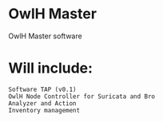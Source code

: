 # OwlH Master

OwlH Master software

# Will include: 

    Software TAP (v0.1)
    OwlH Node Controller for Suricata and Bro
    Analyzer and Action 
    Inventory management
